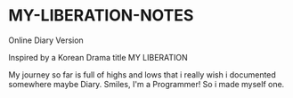 # MY-LIBERATION-NOTES
Online Diary Version

Inspired by a Korean Drama title MY LIBERATION

My journey so far is full of highs and lows that i really wish i documented somewhere maybe Diary. Smiles, I'm a Programmer! So i made myself one.
